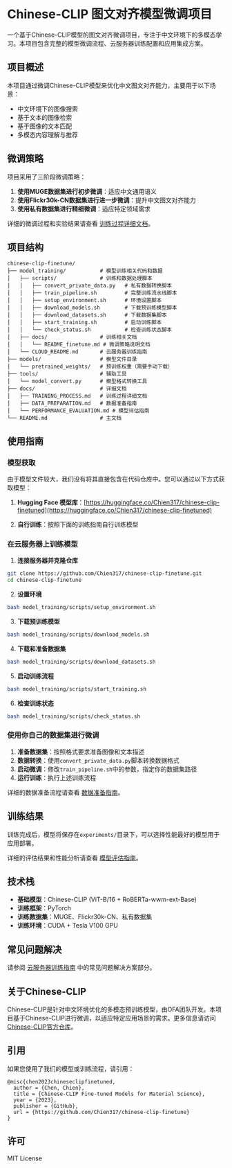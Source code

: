 # Chinese-CLIP 图文对齐模型微调项目

一个基于Chinese-CLIP模型的图文对齐微调项目，专注于中文环境下的多模态学习。本项目包含完整的模型微调流程、云服务器训练配置和应用集成方案。

## 项目概述

本项目通过微调Chinese-CLIP模型来优化中文图文对齐能力，主要用于以下场景：
- 中文环境下的图像搜索
- 基于文本的图像检索
- 基于图像的文本匹配
- 多模态内容理解与推荐

## 微调策略

项目采用了三阶段微调策略：
1. **使用MUGE数据集进行初步微调**：适应中文通用语义
2. **使用Flickr30k-CN数据集进行进一步微调**：提升中文图文对齐能力
3. **使用私有数据集进行精细微调**：适应特定领域需求

详细的微调过程和实验结果请查看 [训练过程详细文档](docs/TRAINING_PROCESS.md)。

## 项目结构

```
chinese-clip-finetune/
├── model_training/           # 模型训练相关代码和数据
│   ├── scripts/              # 训练和数据处理脚本
│   │   ├── convert_private_data.py   # 私有数据转换脚本
│   │   ├── train_pipeline.sh         # 完整训练流水线脚本
│   │   ├── setup_environment.sh      # 环境设置脚本
│   │   ├── download_models.sh        # 下载预训练模型脚本
│   │   ├── download_datasets.sh      # 下载数据集脚本
│   │   ├── start_training.sh         # 启动训练脚本
│   │   └── check_status.sh           # 检查训练状态脚本
│   ├── docs/                 # 训练相关文档
│   │   └── README_finetune.md # 微调策略说明文档
│   └── CLOUD_README.md       # 云服务器训练指南
├── models/                   # 模型文件目录
│   └── pretrained_weights/   # 预训练权重（需要手动下载）
├── tools/                    # 辅助工具
│   └── model_convert.py      # 模型格式转换工具
├── docs/                     # 详细文档
│   ├── TRAINING_PROCESS.md   # 训练过程详细文档
│   ├── DATA_PREPARATION.md   # 数据准备指南
│   └── PERFORMANCE_EVALUATION.md # 模型评估指南
└── README.md                 # 主文档
```

## 使用指南

### 模型获取

由于模型文件较大，我们没有将其直接包含在代码仓库中。您可以通过以下方式获取模型：

1. **Hugging Face 模型库**：[https://huggingface.co/Chien317/chinese-clip-finetuned](https://huggingface.co/Chien317/chinese-clip-finetuned)

2. **自行训练**：按照下面的训练指南自行训练模型

### 在云服务器上训练模型

1. **连接服务器并克隆仓库**
```bash
git clone https://github.com/Chien317/chinese-clip-finetune.git
cd chinese-clip-finetune
```

2. **设置环境**
```bash
bash model_training/scripts/setup_environment.sh
```

3. **下载预训练模型**
```bash
bash model_training/scripts/download_models.sh
```

4. **下载和准备数据集**
```bash
bash model_training/scripts/download_datasets.sh
```

5. **启动训练流程**
```bash
bash model_training/scripts/start_training.sh
```

6. **检查训练状态**
```bash
bash model_training/scripts/check_status.sh
```

### 使用你自己的数据集进行微调

1. **准备数据集**：按照格式要求准备图像和文本描述
2. **数据转换**：使用`convert_private_data.py`脚本转换数据格式
3. **启动微调**：修改`train_pipeline.sh`中的参数，指定你的数据集路径
4. **运行训练**：执行上述训练流程

详细的数据准备流程请查看 [数据准备指南](docs/DATA_PREPARATION.md)。

## 训练结果

训练完成后，模型将保存在`experiments/`目录下，可以选择性能最好的模型用于应用部署。

详细的评估结果和性能分析请查看 [模型评估指南](docs/PERFORMANCE_EVALUATION.md)。

## 技术栈

- **基础模型**：Chinese-CLIP (ViT-B/16 + RoBERTa-wwm-ext-Base)
- **训练框架**：PyTorch
- **训练数据集**：MUGE、Flickr30k-CN、私有数据集
- **训练环境**：CUDA + Tesla V100 GPU

## 常见问题解决

请参阅 [云服务器训练指南](model_training/CLOUD_README.md) 中的常见问题解决方案部分。

## 关于Chinese-CLIP

Chinese-CLIP是针对中文环境优化的多模态预训练模型，由OFA团队开发。本项目基于Chinese-CLIP进行微调，以适应特定应用场景的需求。更多信息请访问 [Chinese-CLIP官方仓库](https://github.com/OFA-Sys/Chinese-CLIP)。

## 引用

如果您使用了我们的模型或训练流程，请引用：

```
@misc{chen2023chineseclipfinetuned,
  author = {Chen, Chien},
  title = {Chinese-CLIP Fine-tuned Models for Material Science},
  year = {2023},
  publisher = {GitHub},
  url = {https://github.com/Chien317/chinese-clip-finetune}
}
```

## 许可

MIT License 